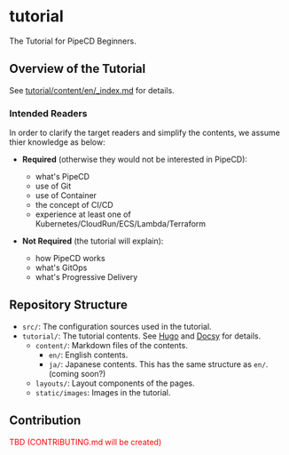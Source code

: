 # tutorial
The Tutorial for PipeCD Beginners.

## Overview of the Tutorial

See [tutorial/content/en/_index.md](tutorial/content/en/_index.md) for details.

### Intended Readers

In order to clarify the target readers and simplify the contents, we assume thier knowledge as below:

- **Required** (otherwise they would not be interested in PipeCD):
  - what's PipeCD
  - use of Git
  - use of Container
  - the concept of CI/CD
  - experience at least one of Kubernetes/CloudRun/ECS/Lambda/Terraform


- **Not Required** (the tutorial will explain):
  - how PipeCD works
  - what's GitOps
  - what's Progressive Delivery



## Repository Structure

- `src/`: The configuration sources used in the tutorial.
- `tutorial/`: The tutorial contents. See [Hugo](https://gohugo.io/) and [Docsy](https://www.docsy.dev/) for details.
  - `content/`: Markdown files of the contents.
    - `en/`: English contents.
    - `ja/`: Japanese contents. This has the same structure as `en/`. (coming soon?)
  - `layouts/`: Layout components of the pages.
  - `static/images`: Images in the tutorial.
  
## Contribution

<span style='color:red'>TBD (CONTRIBUTING.md will be created)</span>

